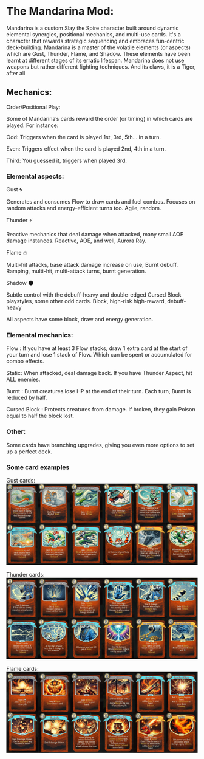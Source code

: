 
# The Mandarina Mod:

Mandarina is a custom Slay the Spire character built around dynamic elemental synergies, positional mechanics, and multi-use cards. It's a character that rewards strategic sequencing and embraces fun-centric deck-building. Mandarina is a master of the volatile elements (or aspects) which are Gust, Thunder, Flame, and Shadow. These elements have been learnt at different stages of its erratic lifespan. Mandarina does not use weapons but rather different fighting techniques. And its claws, it is a Tiger, after all

## Mechanics:

Order/Positional Play:

Some of Mandarina’s cards reward the order (or timing) in which cards are played. For instance:

Odd: Triggers when the card is played 1st, 3rd, 5th… in a turn.

Even: Triggers effect when the card is played 2nd, 4th in a turn.

Third: You guessed it, triggers when played 3rd.

### Elemental aspects:

Gust 🌀

Generates and consumes Flow to draw cards and fuel combos. Focuses on random attacks and energy-efficient turns too. Agile, random.

Thunder ⚡

Reactive mechanics that deal damage when attacked, many small AOE damage instances. Reactive, AOE, and well, Aurora Ray.

Flame 🔥

Multi-hit attacks, base attack damage increase on use, Burnt debuff. Ramping, multi-hit, multi-attack turns, burnt generation.

Shadow 🌑

Subtle control with the debuff-heavy and double-edged Cursed Block playstyles, some other odd cards. Block, high-risk high-reward, debuff-heavy

All aspects have some block, draw and energy generation.

### Elemental mechanics:

Flow : If you have at least 3 Flow stacks, draw 1 extra card at the start of your turn and lose 1 stack of Flow.
Which can be spent or accumulated for combo effects.

Static: When attacked, deal damage back. If you have Thunder Aspect, hit ALL enemies.

Burnt : Burnt creatures lose HP at the end of their turn. Each turn, Burnt is reduced by half.

Cursed Block : Protects creatures from damage. If broken, they gain Poison equal to half the block lost.

### Other:

Some cards have branching upgrades, giving you even more options to set up a perfect deck.
### Some card examples

Gust cards:
![img_2.png](utilities/readme/Gust12.png)

Thunder cards:
![img_1.png](utilities/readme/Thunder12.png)

Flame cards:
![img.png](utilities/readme/Flame12.png)
